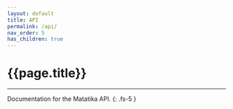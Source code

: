 ```yaml
---
layout: default
title: API
permalink: /api/
nav_order: 5
has_children: true
---
```


# {{page.title}}

---

Documentation for the Matatika API.
{: .fs-5 }